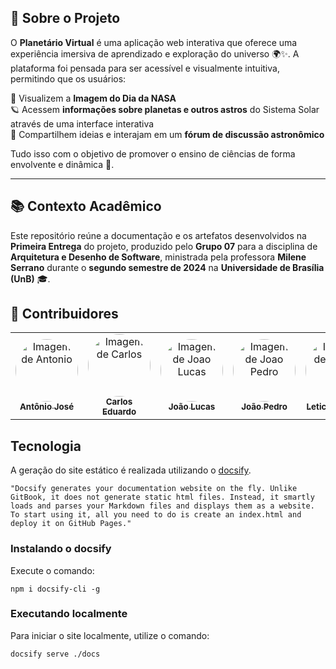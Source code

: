 ## 🌠 Sobre o Projeto

O **Planetário Virtual** é uma aplicação web interativa que oferece uma experiência imersiva de aprendizado e exploração do universo 🌍✨. A plataforma foi pensada para ser acessível e visualmente intuitiva, permitindo que os usuários:

📸 Visualizem a **Imagem do Dia da NASA**<br>
🪐 Acessem **informações sobre planetas e outros astros** do Sistema Solar através de uma interface interativa<br>
💬 Compartilhem ideias e interajam em um **fórum de discussão astronômico**<br>

Tudo isso com o objetivo de promover o ensino de ciências de forma envolvente e dinâmica 🚀.

---

## 📚 Contexto Acadêmico

Este repositório reúne a documentação e os artefatos desenvolvidos na **Primeira Entrega** do projeto, produzido pelo **Grupo 07** para a disciplina de **Arquitetura e Desenho de Software**, ministrada pela professora **Milene Serrano** durante o **segundo semestre de 2024** na **Universidade de Brasília (UnB)** 🎓.

## 👥 Contribuidores

<center>
  <table style="width: 100%;">
  <tr>
    <td align="center"><a href="https://github.com/antonioleaojr"><img style="border-radius: 50%;" src="https://github.com/antonioleaojr.png" width="100px;" alt="Imagem de Antonio"/><br /><sub><b>Antônio José</b></sub></a></td>
    <td align="center"><a href="https://github.com/dudupaz"><img style="border-radius: 50%;" src="https://github.com/dudupaz.png" width="100px;" alt="Imagem de Carlos"/><br /><sub><b>Carlos Eduardo</b></sub></a></td>
    <td align="center"><a href="https://github.com/jlucasiqueira"><img style="border-radius: 50%;" src="https://github.com/jlucasiqueira.png" width="100px;" alt="Imagem de Joao Lucas"/><br /><sub><b>João Lucas</b></sub></a></td>
    <td align="center"><a href="https://github.com/joaopedrooss"><img style="border-radius: 50%;" src="https://github.com/JoaoPedrooSS.png" width="100px;" alt="Imagem de Joao Pedro"/><br /><sub><b>João Pedro</b></sub></a></td>
    <td align="center"><a href="https://github.com/leticiatmartins"><img style="border-radius: 50%;" src="https://github.com/leticiatmartins.png" width="100px;" alt="Imagem de Leticia"/><br /><sub><b>Leticia Martins</b></sub></a></td>
    <td align="center"><a href="https://github.com/manoelmoura"><img style="border-radius: 50%;" src="https://github.com/manoelmoura.png" width="100px;" alt="Imagem de Manoel Moura"/><br /><sub><b>Manoel Moura</b></sub></a></td>
    <td align="center"><a href="https://github.com/MilenaFRocha"><img style="border-radius: 50%;" src="https://github.com/MilenaFRocha.png" width="100px;" alt="Imagem de Milena"/><br /><sub><b>Milena Rocha</b></sub></a></td>
    <td align="center"><a href="https://github.com/rafgpereira"><img style="border-radius: 50%;" src="https://github.com/rafgpereira.png" width="100px;" alt="Imagem de Rafael "/><br /><sub><b>Rafael Pereira</b></sub></a></td>
    <td align="center"><a href="https://github.com/raphaiela"><img style="border-radius: 50%;" src="https://github.com/raphaiela.png" width="100px;" alt="Imagem de Raphaela"/><br /><sub><b>Raphaela Guimarães</b></sub></a></td>
    <td align="center"><a href="https://github.com/taybalau"><img style="border-radius: 50%;" src="https://github.com/taybalau.png" width="100px;" alt="Imagem de Taynara"/><br /><sub><b>Taynara Gabrielle</b></sub></a></td>


  </tr>
</table>
</center>


## Tecnologia

A geração do site estático é realizada utilizando o [docsify](https://docsify.js.org/).

```shell
"Docsify generates your documentation website on the fly. Unlike GitBook, it does not generate static html files. Instead, it smartly loads and parses your Markdown files and displays them as a website. To start using it, all you need to do is create an index.html and deploy it on GitHub Pages."
```

### Instalando o docsify

Execute o comando:

```shell
npm i docsify-cli -g
```

### Executando localmente

Para iniciar o site localmente, utilize o comando:

```shell
docsify serve ./docs
```


